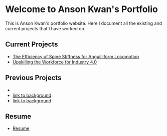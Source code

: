 # Welcome to Anson Kwan's Portfolio

This is Anson Kwan's portfolio website. Here I document all the existing and current projects that I have worked on.

## Current Projects

* [The Efficiency of Spine Stiffness for Anguilliform Locomotion](/Spines)
* [Upskilling the Workforce for Industry 4.0](/Training_Station)

## Previous Projects

* [](/background)
* [link to background](/background)
* [link to background](/background)

## Resume

* [Resume](/Images/Anson_Kwan_Resume.pdf)
